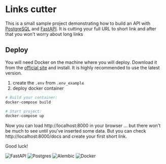 # Links cutter

This is a small sample project demonstrating how to build an API with [PostgreSQL](https://www.postgresql.org) and [FastAPI](https://fastapi.tiangolo.com/).
It is cutting your full URL to short link and after that you won't worry about long links

## Deploy
You will need Docker on the machine where you will deploy. Download it from the [official site](https://www.docker.com/) and install.
It is highly recommended to use the latest version.

1. create the `.env` from `.env_example`
2. deploy docker container

```bash
# Build your container:
docker-compose build

# Start project:
docker-compose up
```

Now you can load http://localhost:8000 in your browser ... but there won't be much to see until you've inserted some data.
But you can check http://localhost:8000/docs and create your first short link.

Good luck!

![FastAPI](https://img.shields.io/badge/FastAPI-005571?style=for-the-badge&logo=fastapi)
![Postgres](https://img.shields.io/badge/postgres-%23316192.svg?style=for-the-badge&logo=postgresql&logoColor=white)
![Alembic](https://img.shields.io/badge/%20-Alembic-orange?style=for-the-badge&logo=appveyor)
![Docker](https://img.shields.io/badge/docker-%230db7ed.svg?style=for-the-badge&logo=docker&logoColor=white)
